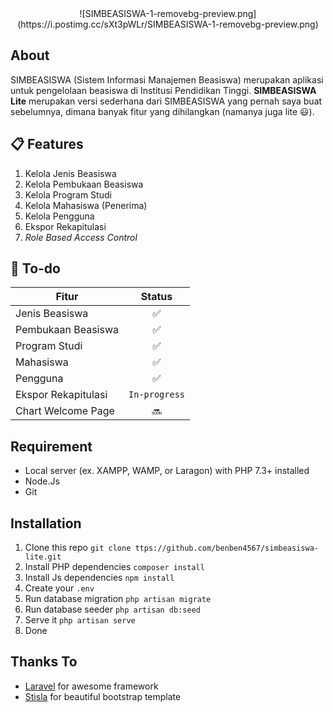 <div align="center">
![SIMBEASISWA-1-removebg-preview.png](https://i.postimg.cc/sXt3pWLr/SIMBEASISWA-1-removebg-preview.png)
</div>

## About

SIMBEASISWA (Sistem Informasi Manajemen Beasiswa) merupakan aplikasi untuk pengelolaan beasiswa di Institusi Pendidikan Tinggi. **SIMBEASISWA Lite** merupakan versi sederhana dari SIMBEASISWA yang pernah saya buat sebelumnya, dimana banyak fitur yang dihilangkan (namanya juga lite :smiley:).


## :clipboard: Features

 1. Kelola Jenis Beasiswa 
 2. Kelola Pembukaan Beasiswa
 3. Kelola Program Studi
 4. Kelola Mahasiswa (Penerima) 
 5. Kelola Pengguna
 6. Ekspor Rekapitulasi
 7. *Role Based Access Control*

## :pushpin: To-do

|Fitur|Status|
|--|--|
| Jenis Beasiswa | <center>:white_check_mark:</center> |
| Pembukaan Beasiswa | <center>:white_check_mark:</center> |
| Program Studi | <center>:white_check_mark:</center> |
| Mahasiswa | <center>:white_check_mark:</center> |
| Pengguna | <center>:white_check_mark:</center> |
| Ekspor Rekapitulasi | ``In-progress`` |
| Chart Welcome Page | <center>:soon:</center> |

## Requirement

 - Local server (ex. XAMPP, WAMP, or Laragon) with PHP 7.3+ installed
 - Node.Js
 - Git

## Installation

 1. Clone this repo ``git clone ttps://github.com/benben4567/simbeasiswa-lite.git``
 2. Install PHP dependencies ``composer install``
 3. Install Js dependencies ``npm install``
 4. Create your ``.env``
 5. Run database migration ``php artisan migrate``
 6. Run database seeder  ``php artisan db:seed``
 7. Serve it ``php artisan serve``
 8. Done

## Thanks To

 - [Laravel](https://github.com/laravel/laravel)  for awesome framework
 - [Stisla](https://github.com/stisla/stisla) for beautiful bootstrap template
